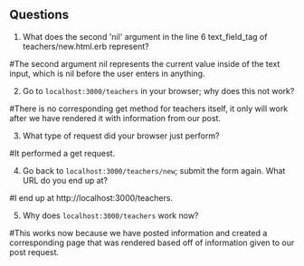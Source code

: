 ## Questions

1. What does the second 'nil' argument in the line 6 text_field_tag of teachers/new.html.erb represent?

#The second argument nil represents the current value inside of the text input, which is nil before the user enters in anything.


2. Go to `localhost:3000/teachers` in your browser; why does this not work?

#There is no corresponding get method for teachers itself, it only will work after we have rendered it with information from our post.


3. What type of request did your browser just perform?

#It performed a get request.

4. Go back to `localhost:3000/teachers/new`; submit the form again. What URL do you end up at?

#I end up at http://localhost:3000/teachers.

5. Why does `localhost:3000/teachers` work now?

#This works now because we have posted information and created a corresponding page that was rendered based off of information given to our post request.
